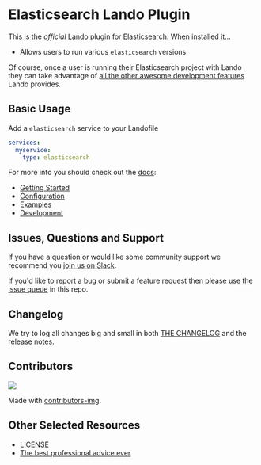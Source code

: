 # Elasticsearch Lando Plugin

This is the _official_ [Lando](https://lando.dev) plugin for [Elasticsearch](https://www.elastic.co/elasticsearch/). When installed it...

* Allows users to run various `elasticsearch` versions

Of course, once a user is running their Elasticsearch project with Lando they can take advantage of [all the other awesome development features](https://docs.lando.dev) Lando provides.

## Basic Usage

Add a `elasticsearch` service to your Landofile

```yaml
services:
  myservice:
    type: elasticsearch
```

For more info you should check out the [docs](https://docs.lando.dev/elasticsearch):

* [Getting Started](https://docs.lando.dev/elasticsearch/)
* [Configuration](https://docs.lando.dev/elasticsearch/config.html)
* [Examples](https://github.com/lando/elasticsearch/tree/main/examples)
* [Development](https://docs.lando.dev/elasticsearch/development.html)

## Issues, Questions and Support

If you have a question or would like some community support we recommend you [join us on Slack](https://launchpass.com/devwithlando).

If you'd like to report a bug or submit a feature request then please [use the issue queue](https://github.com/lando/elasticsearch/issues/new/choose) in this repo.

## Changelog

We try to log all changes big and small in both [THE CHANGELOG](https://github.com/lando/elasticsearch/blob/main/CHANGELOG.md) and the [release notes](https://github.com/lando/elasticsearch/releases).

## Contributors

<a href="https://github.com/lando/elasticsearch/graphs/contributors">
  <img src="https://contrib.rocks/image?repo=lando/elasticsearch" />
</a>

Made with [contributors-img](https://contrib.rocks).

## Other Selected Resources

* [LICENSE](https://github.com/lando/elasticsearch/blob/main/LICENSE.md)
* [The best professional advice ever](https://www.youtube.com/watch?v=tkBVDh7my9Q)